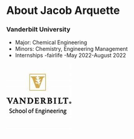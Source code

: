 # About Jacob Arquette

### Vanderbilt University
- Major: Chemical Engineering
- Minors: Chemistry, Engineering Management
- Internships
  -fairlife
    -May 2022-August 2022

![](assets/OIP.jpg)
